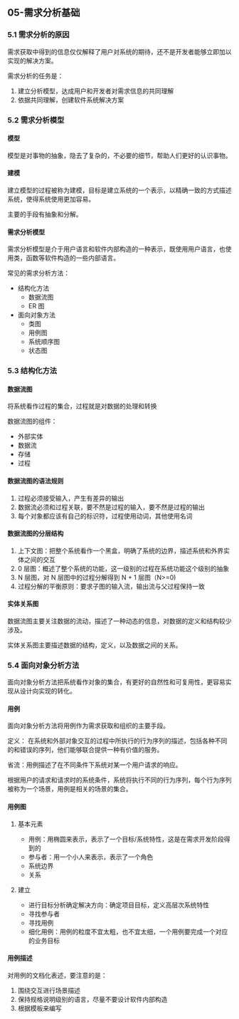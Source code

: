## 05-需求分析基础

### 5.1 需求分析的原因

需求获取中得到的信息仅仅解释了用户对系统的期待，还不是开发者能够立即加以实现的解决方案。

需求分析的任务是：

1. 建立分析模型，达成用户和开发者对需求信息的共同理解
2. 依据共同理解，创建软件系统解决方案

### 5.2 需求分析模型

#### 模型

模型是对事物的抽象，隐去了复杂的，不必要的细节，帮助人们更好的认识事物。

#### 建模

建立模型的过程被称为建模，目标是建立系统的一个表示，以精确一致的方式描述系统，使得系统使用更加容易。

主要的手段有抽象和分解。

#### 需求分析模型

需求分析模型是介于用户语言和软件内部构造的一种表示，既使用用户语言，也使用类，函数等软件构造的一些内部语言。

常见的需求分析方法：

- 结构化方法
  - 数据流图
  - ER 图
- 面向对象方法
  - 类图
  - 用例图
  - 系统顺序图
  - 状态图

### 5.3 结构化方法

#### 数据流图

将系统看作过程的集合，过程就是对数据的处理和转换

数据流图的组件：

- 外部实体
- 数据流
- 存储
- 过程

#### 数据流图的语法规则

1. 过程必须接受输入，产生有差异的输出
2. 数据流必须和过程关联，要不然是过程的输入，要不然是过程的输出
3. 每个对象都应该有自己的标识符，过程使用动词，其他使用名词

#### 数据流图的分层结构

1. 上下文图：把整个系统看作一个黑盒，明确了系统的边界，描述系统和外界实体之间的交互
2. 0 层图：概述了整个系统的功能，这一级别的过程在系统功能这个级别的抽象
3. N 层图，对 N 层图中的过程分解得到 N + 1 层图（N>=0)
4. 过程分解的平衡原则：要求子图的输入流，输出流与父过程保持一致

#### 实体关系图

数据流图主要关注数据的流动，描述了一种动态的信息，对数据的定义和结构较少涉及。

实体关系图主要描述数据的结构，定义，以及数据之间的关系。

### 5.4 面向对象分析方法

面向对象分析方法把系统看作对象的集合，有更好的自然性和可复用性，更容易实现从设计向实现的转化。

#### 用例

面向对象分析方法将用例作为需求获取和组织的主要手段。

定义：
在系统和外部对象交互的过程中所执行的行为序列的描述，包括各种不同的和错误的序列，他们能够联合提供一种有价值的服务。

省流：用例描述了在不同条件下系统对某一个用户请求的响应。

根据用户的请求和请求时的系统条件，系统将执行不同的行为序列，每个行为序列被称为一个场景，用例是相关的场景的集合。

#### 用例图

1. 基本元素
   - 用例：用椭圆来表示，表示了一个目标/系统特性，这是在需求开发阶段得到的
   - 参与者：用一个小人来表示，表示了一个角色
   - 系统边界
   - 关系

2. 建立
   - 进行目标分析确定解决方向：确定项目目标，定义高层次系统特性
   - 寻找参与者
   - 寻找用例
   - 细化用例：用例的粒度不宜太粗，也不宜太细，一个用例要完成一个对应的业务目标

#### 用例描述

对用例的文档化表述，要注意的是：

1. 围绕交互进行场景描述
2. 保持规格说明级别的语言，尽量不要设计软件内部构造
3. 根据模板来编写

